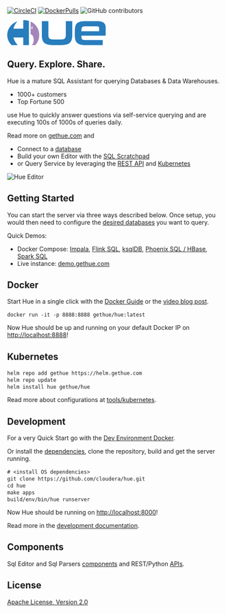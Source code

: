 [![CircleCI](https://img.shields.io/circleci/build/github/cloudera/hue/master.svg)](https://circleci.com/gh/cloudera/hue/tree/master)
[![DockerPulls](https://img.shields.io/docker/pulls/gethue/hue.svg)](https://registry.hub.docker.com/u/gethue/hue/)
![GitHub contributors](https://img.shields.io/github/contributors-anon/cloudera/hue.svg)

![Hue Logo](https://raw.githubusercontent.com/cloudera/hue/master/docs/images/hue_logo.png)


Query. Explore. Share.
----------------------

Hue is a mature SQL Assistant for querying Databases & Data Warehouses.

* 1000+ customers
* Top Fortune 500

use Hue to quickly answer questions via self-service querying and are executing 100s of 1000s of queries daily.

Read more on [gethue.com](http://gethue.com) and
- Connect to a [database](https://docs.gethue.com/administrator/configuration/connectors/)
- Build your own Editor with the [SQL Scratchpad](https://docs.gethue.com/developer/components/scratchpad/)
- or Query Service by leveraging the [REST API](https://docs.gethue.com/developer/api/rest/) and [Kubernetes](https://docs.gethue.com/administrator/installation/cloud/#kubernetes)

![Hue Editor](https://cdn.gethue.com/uploads/2021/02/hue-4.9.png)

Getting Started
---------------

You can start the server via three ways described below. Once setup, you would then need to configure the [desired databases](https://docs.gethue.com/administrator/configuration/connectors/) you want to query.

Quick Demos:

* Docker Compose: [Impala](https://gethue.com/blog/quickstart-sql-editor-for-apache-impala/), [Flink SQL](https://gethue.com/blog/sql-querying-live-kafka-logs-and-sending-live-updates-with-flink-sql/), [ksqlDB](https://gethue.com/blog/tutorial-query-live-data-stream-with-kafka-sql/), [Phoenix SQL / HBase](https://gethue.com/blog/querying-live-kafka-data-in-apache-hbase-with-phoenix/), [Spark SQL](https://gethue.com/blog/querying-spark-sql-with-spark-thrift-server-and-hue-editor/)
* Live instance: [demo.gethue.com](https://demo.gethue.com/)

Docker
------
Start Hue in a single click with the [Docker Guide](https://github.com/cloudera/hue/tree/master/tools/docker/hue) or the
[video blog post](http://gethue.com/getting-started-with-hue-in-2-minutes-with-docker/).

    docker run -it -p 8888:8888 gethue/hue:latest

Now Hue should be up and running on your default Docker IP on [http://localhost:8888](http://localhost:8888)!

Kubernetes
----------

    helm repo add gethue https://helm.gethue.com
    helm repo update
    helm install hue gethue/hue

Read more about configurations at [tools/kubernetes](tools/kubernetes/).

Development
-----------

For a very Quick Start go with the [Dev Environment Docker](https://docs.gethue.com/developer/development/#dev-docker).

Or install the [dependencies](https://docs.gethue.com/administrator/installation/dependencies/), clone the repository, build and get the server running.

    # <install OS dependencies>
    git clone https://github.com/cloudera/hue.git
    cd hue
    make apps
    build/env/bin/hue runserver

Now Hue should be running on [http://localhost:8000](http://localhost:8000)!

Read more in the [development documentation](https://docs.gethue.com/developer/development/).

Components
----------

Sql Editor and Sql Parsers [components](https://docs.gethue.com/developer/components/) and REST/Python [APIs](https://docs.gethue.com/developer/api/).


License
-----------
[Apache License, Version 2.0](http://www.apache.org/licenses/LICENSE-2.0)
